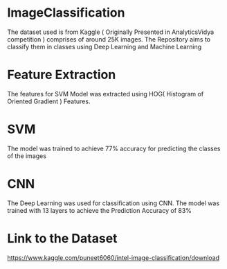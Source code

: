 # ImageClassification
The dataset used is from Kaggle ( Originally Presented in AnalyticsVidya competition ) comprises of around 25K images. The Repository aims to classify them in classes using Deep Learning and Machine Learning


# Feature Extraction
The features for SVM Model was extracted using HOG( Histogram of Oriented Gradient ) Features.

# SVM
The model was trained to achieve 77% accuracy for predicting the classes of the images

# CNN
The Deep Learning was used for classification using CNN. The model was trained with 13 layers to achieve the Prediction Accuracy of 83%


# Link to the Dataset
https://www.kaggle.com/puneet6060/intel-image-classification/download
